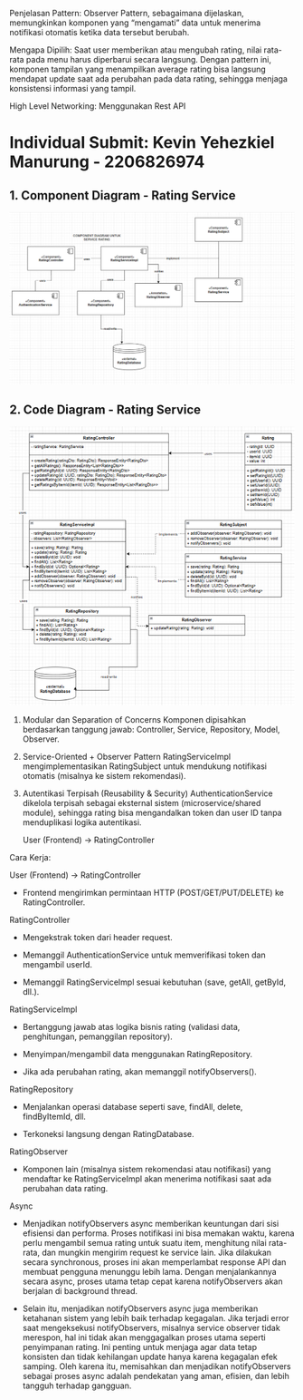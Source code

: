 Penjelasan Pattern:
Observer Pattern, sebagaimana dijelaskan, memungkinkan komponen yang “mengamati” data untuk menerima notifikasi otomatis ketika data tersebut berubah.

Mengapa Dipilih:
Saat user memberikan atau mengubah rating, nilai rata-rata pada menu harus diperbarui secara langsung. Dengan pattern ini, komponen tampilan yang menampilkan average rating bisa langsung mendapat update saat ada perubahan pada data rating, sehingga menjaga konsistensi informasi yang tampil.

High Level Networking: Menggunakan Rest API

# Individual Submit: Kevin Yehezkiel Manurung - 2206826974
## 1. Component Diagram - Rating Service
![Component Diagram](image/rizzerve-a17-rating-service-component-diagram.png)

## 2. Code Diagram - Rating Service
![Component Diagram](image/rizzerve-a17-rating-service-code-diagram.png)

1. Modular dan Separation of Concerns
   Komponen dipisahkan berdasarkan tanggung jawab: Controller, Service, Repository, Model, Observer.



2. Service-Oriented + Observer Pattern
   RatingServiceImpl mengimplementasikan RatingSubject untuk mendukung notifikasi otomatis (misalnya ke sistem rekomendasi).


3. Autentikasi Terpisah (Reusability & Security)
   AuthenticationService dikelola terpisah sebagai eksternal sistem (microservice/shared module), sehingga rating bisa mengandalkan token dan user ID tanpa menduplikasi logika autentikasi.

   User (Frontend) → RatingController

Cara Kerja:

User (Frontend) → RatingController
- Frontend mengirimkan permintaan HTTP (POST/GET/PUT/DELETE) ke RatingController.

RatingController

- Mengekstrak token dari header request.

- Memanggil AuthenticationService untuk memverifikasi token dan mengambil userId.

- Memanggil RatingServiceImpl sesuai kebutuhan (save, getAll, getById, dll.).

RatingServiceImpl

- Bertanggung jawab atas logika bisnis rating (validasi data, penghitungan, pemanggilan repository).

- Menyimpan/mengambil data menggunakan RatingRepository.

- Jika ada perubahan rating, akan memanggil notifyObservers().

RatingRepository

- Menjalankan operasi database seperti save, findAll, delete, findByItemId, dll.

- Terkoneksi langsung dengan RatingDatabase.

RatingObserver

- Komponen lain (misalnya sistem rekomendasi atau notifikasi) yang mendaftar ke RatingServiceImpl akan menerima notifikasi saat ada perubahan data rating.

Async

- Menjadikan notifyObservers async memberikan keuntungan dari sisi efisiensi dan performa. Proses notifikasi ini bisa memakan waktu, karena perlu mengambil semua rating untuk suatu item, menghitung nilai rata-rata, dan mungkin mengirim request ke service lain. Jika dilakukan secara synchronous, proses ini akan memperlambat response API dan membuat pengguna menunggu lebih lama. Dengan menjalankannya secara async, proses utama tetap cepat karena notifyObservers akan berjalan di background thread.

- Selain itu, menjadikan notifyObservers async juga memberikan ketahanan sistem yang lebih baik terhadap kegagalan. Jika terjadi error saat mengeksekusi notifyObservers, misalnya service observer tidak merespon, hal ini tidak akan menggagalkan proses utama seperti penyimpanan rating. Ini penting untuk menjaga agar data tetap konsisten dan tidak kehilangan update hanya karena kegagalan efek samping. Oleh karena itu, memisahkan dan menjadikan notifyObservers sebagai proses async adalah pendekatan yang aman, efisien, dan lebih tangguh terhadap gangguan.